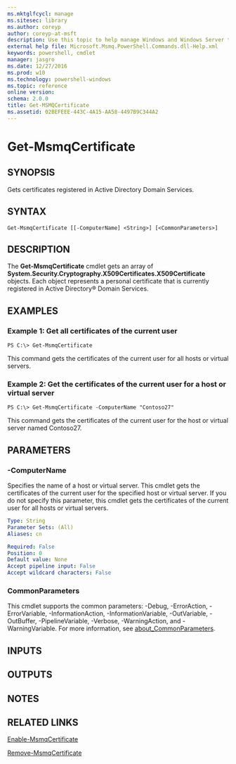 ```yaml
---
ms.mktglfcycl: manage
ms.sitesec: library
ms.author: coreyp
author: coreyp-at-msft
description: Use this topic to help manage Windows and Windows Server technologies with Windows PowerShell.
external help file: Microsoft.Msmq.PowerShell.Commands.dll-Help.xml
keywords: powershell, cmdlet
manager: jasgro
ms.date: 12/27/2016
ms.prod: w10
ms.technology: powershell-windows
ms.topic: reference
online version: 
schema: 2.0.0
title: Get-MSMQCertificate
ms.assetid: 02BEFEEE-443C-4A15-AA58-4497B9C344A2
---
```


# Get-MsmqCertificate

## SYNOPSIS
Gets certificates registered in Active Directory Domain Services.

## SYNTAX

```
Get-MsmqCertificate [[-ComputerName] <String>] [<CommonParameters>]
```

## DESCRIPTION
The **Get-MsmqCertificate** cmdlet gets an array of **System.Security.Cryptography.X509Certificates.X509Certificate** objects.
Each object represents a personal certificate that is currently registered in Active Directory® Domain Services.

## EXAMPLES

### Example 1: Get all certificates of the current user
```
PS C:\> Get-MsmqCertificate
```

This command gets the certificates of the current user for all hosts or virtual servers.

### Example 2: Get the certificates of the current user for a host or virtual server
```
PS C:\> Get-MsmqCertificate -ComputerName "Contoso27"
```

This command gets the certificates of the current user for the host or virtual server named Contoso27.

## PARAMETERS

### -ComputerName
Specifies the name of a host or virtual server.
This cmdlet gets the certificates of the current user for the specified host or virtual server.
If you do not specify this parameter, this cmdlet gets the certificates of the current user for all hosts or virtual servers.

```yaml
Type: String
Parameter Sets: (All)
Aliases: cn

Required: False
Position: 0
Default value: None
Accept pipeline input: False
Accept wildcard characters: False
```

### CommonParameters
This cmdlet supports the common parameters: -Debug, -ErrorAction, -ErrorVariable, -InformationAction, -InformationVariable, -OutVariable, -OutBuffer, -PipelineVariable, -Verbose, -WarningAction, and -WarningVariable. For more information, see [about_CommonParameters](http://go.microsoft.com/fwlink/?LinkID=113216).

## INPUTS

## OUTPUTS

## NOTES

## RELATED LINKS

[Enable-MsmqCertificate](./Enable-MSMQCertificate.md)

[Remove-MsmqCertificate](./Remove-MsmqCertificate.md)

